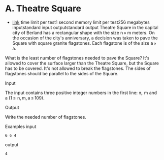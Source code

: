 # A. Theatre Square
-   [link](https://codeforces.com/problemset/problem/1/A)
time limit per test1 second
memory limit per test256 megabytes
inputstandard input
outputstandard output
Theatre Square in the capital city of Berland has a rectangular shape with the size n × m meters. On the occasion of the city's anniversary, a decision was taken to pave the Square with square granite flagstones. Each flagstone is of the size a × a.

What is the least number of flagstones needed to pave the Square? It's allowed to cover the surface larger than the Theatre Square, but the Square has to be covered. It's not allowed to break the flagstones. The sides of flagstones should be parallel to the sides of the Square.

Input

The input contains three positive integer numbers in the first line: n,  m and a (1 ≤  n, m, a ≤ 109).

Output

Write the needed number of flagstones.

Examples
input
```plt
6 6 4
```
output
```plt
4
```
